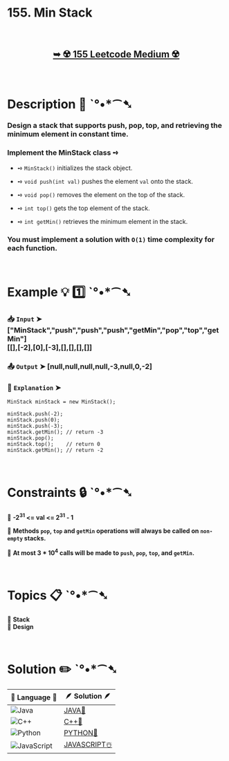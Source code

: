 # 155. Min Stack

</br>

<h2 align="center"> 

<a href="https://leetcode.com/problems/min-stack/description/?envType=problem-list-v2&envId=design"><strong>➥ ☢️ 155 Leetcode Medium ☢️ </strong></a>
</h2>

</br>

# Description 📜 ˋ°•*⁀➷

### Design a stack that supports push, pop, top, and retrieving the minimum element in constant time.

### Implement the MinStack class ➺


- ➺ `MinStack()` initializes the stack object.

- ➺ `void push(int val)` pushes the element `val` onto the stack.

- ➺ `void pop()` removes the element on the top of the stack.

- ➺ `int top()` gets the top element of the stack.

- ➺ `int getMin()` retrieves the minimum element in the stack.

### You must implement a solution with `O(1)` time complexity for each function.

</br>

# Example 💡 1️⃣ ˋ°•*⁀➷

  ### 📥 `Input`  ➤ ["MinStack","push","push","push","getMin","pop","top","getMin"] </br> [[],[-2],[0],[-3],[],[],[],[]]

  ### 📤 `Output`  ➤ [null,null,null,null,-3,null,0,-2]

  ### 🔦 `Explanation`  ➤ 

    MinStack minStack = new MinStack();

    minStack.push(-2);
    minStack.push(0);
    minStack.push(-3);
    minStack.getMin(); // return -3
    minStack.pop();
    minStack.top();    // return 0
    minStack.getMin(); // return -2

</br>

# Constraints 🔒 ˋ°•*⁀➷

🔹 **-2<sup>31</sup> <= val <= 2<sup>31</sup> - 1** </br>

🔹 **Methods `pop`, `top` and `getMin` operations will always be called on `non-empty` stacks.** </br>

🔹 **At most 3 * 10<sup>4</sup> calls will be made to `push`, `pop`, `top`, and `getMin`.** </br>

</br>

# Topics 📋 ˋ°•*⁀➷

🔸 **Stack**  </br>
🔸 **Design**  </br>

</br>

# Solution ✏️ ˋ°•*⁀➷

| 📒 Language 📒  | 🪶 Solution 🪶 |
| ------------- | ------------- |
|  ![Java](https://img.shields.io/badge/java-%23ED8B00.svg?style=for-the-badge&logo=openjdk&logoColor=white)  | [JAVA🍁](https://github.com/Prakhar-002/LEETCODE/blob/main/%F0%9F%93%9A%20Study%20%F0%9F%8E%A7%20Plan%20%F0%9F%91%A8%F0%9F%8F%BB%E2%80%8D%F0%9F%92%BB/%F0%9F%A9%B5%20NeetCode%20150%20-%20%F0%9F%8D%87%20Blind%2075%20%2B%2075%20problems/%F0%9F%94%AC%20Examine%20Thoroughly%20%F0%9F%A7%AC/04%20Stack/Day%20%E2%9E%BA%2022%20%F0%9F%A5%A1%20155.%20Min%20Stack%20%E2%98%83%EF%B8%8F%20%F0%9F%8D%81%20%F0%9F%8D%B0%20%F0%9F%8E%B2/%F0%9F%8D%81JAVA%20-%20155.%20Min%20Stack.java) |
|  ![C++](https://img.shields.io/badge/c++-%2300599C.svg?style=for-the-badge&logo=c%2B%2B&logoColor=white)  | [C++🎲](https://github.com/Prakhar-002/LEETCODE/blob/main/%F0%9F%93%9A%20Study%20%F0%9F%8E%A7%20Plan%20%F0%9F%91%A8%F0%9F%8F%BB%E2%80%8D%F0%9F%92%BB/%F0%9F%A9%B5%20NeetCode%20150%20-%20%F0%9F%8D%87%20Blind%2075%20%2B%2075%20problems/%F0%9F%94%AC%20Examine%20Thoroughly%20%F0%9F%A7%AC/04%20Stack/Day%20%E2%9E%BA%2022%20%F0%9F%A5%A1%20155.%20Min%20Stack%20%E2%98%83%EF%B8%8F%20%F0%9F%8D%81%20%F0%9F%8D%B0%20%F0%9F%8E%B2/%F0%9F%8E%B2CPP%20-%20155.%20Min%20Stack.cpp)  |
|  ![Python](https://img.shields.io/badge/python-3670A0?style=for-the-badge&logo=python&logoColor=ffdd54)    | [PYTHON🍰](https://github.com/Prakhar-002/LEETCODE/blob/main/%F0%9F%93%9A%20Study%20%F0%9F%8E%A7%20Plan%20%F0%9F%91%A8%F0%9F%8F%BB%E2%80%8D%F0%9F%92%BB/%F0%9F%A9%B5%20NeetCode%20150%20-%20%F0%9F%8D%87%20Blind%2075%20%2B%2075%20problems/%F0%9F%94%AC%20Examine%20Thoroughly%20%F0%9F%A7%AC/04%20Stack/Day%20%E2%9E%BA%2022%20%F0%9F%A5%A1%20155.%20Min%20Stack%20%E2%98%83%EF%B8%8F%20%F0%9F%8D%81%20%F0%9F%8D%B0%20%F0%9F%8E%B2/%F0%9F%8D%B0PYTHON%20-%20155.%20Min%20Stack.py) |
| ![JavaScript](https://img.shields.io/badge/javascript-%23323330.svg?style=for-the-badge&logo=javascript&logoColor=%23F7DF1E)   | [JAVASCRIPT☃️](https://github.com/Prakhar-002/LEETCODE/blob/main/%F0%9F%93%9A%20Study%20%F0%9F%8E%A7%20Plan%20%F0%9F%91%A8%F0%9F%8F%BB%E2%80%8D%F0%9F%92%BB/%F0%9F%A9%B5%20NeetCode%20150%20-%20%F0%9F%8D%87%20Blind%2075%20%2B%2075%20problems/%F0%9F%94%AC%20Examine%20Thoroughly%20%F0%9F%A7%AC/04%20Stack/Day%20%E2%9E%BA%2022%20%F0%9F%A5%A1%20155.%20Min%20Stack%20%E2%98%83%EF%B8%8F%20%F0%9F%8D%81%20%F0%9F%8D%B0%20%F0%9F%8E%B2/%E2%98%83%EF%B8%8FJAVASCRIPT%20-%20155.%20Min%20Stack.js) |
